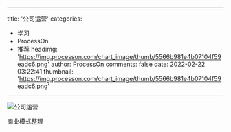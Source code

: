 
---
title: '公司运营'
categories: 
 - 学习
 - ProcessOn
 - 推荐
headimg: 'https://img.processon.com/chart_image/thumb/5566b981e4b07104f59eadc6.png'
author: ProcessOn
comments: false
date: 2022-02-22 03:22:41
thumbnail: 'https://img.processon.com/chart_image/thumb/5566b981e4b07104f59eadc6.png'
---

<div>   
<img class="thumb" alt="公司运营" src="https://img.processon.com/chart_image/thumb/5566b981e4b07104f59eadc6.png" referrerpolicy="no-referrer">
<p>商业模式整理</p>  
</div>
            